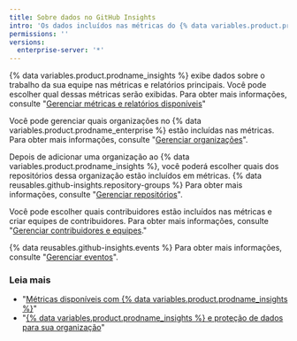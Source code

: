 ```yaml
---
title: Sobre dados no GitHub Insights
intro: 'Os dados incluídos nas métricas do {% data variables.product.prodname_insights %} são altamente personalizáveis.'
permissions: ''
versions:
  enterprise-server: '*'
---
```


{% data variables.product.prodname_insights %} exibe dados sobre o trabalho da sua equipe nas métricas e relatórios principais. Você pode escolher qual dessas métricas serão exibidas. Para obter mais informações, consulte "[Gerenciar métricas e relatórios disponíveis](/insights/installing-and-configuring-github-insights/managing-available-metrics-and-reports)"

Você pode gerenciar quais organizações no {% data variables.product.prodname_enterprise %} estão incluídas nas métricas. Para obter mais informações, consulte "[Gerenciar organizações](/insights/installing-and-configuring-github-insights/managing-organizations)".

Depois de adicionar uma organização ao {% data variables.product.prodname_insights %}, você poderá escolher quais dos repositórios dessa organização estão incluídos em métricas. {% data reusables.github-insights.repository-groups %} Para obter mais informações, consulte "[Gerenciar repositórios](/insights/installing-and-configuring-github-insights/managing-repositories)".

Você pode escolher quais contribuidores estão incluídos nas métricas e criar equipes de contribuidores. Para obter mais informações, consulte "[Gerenciar contribuidores e equipes](/insights/installing-and-configuring-github-insights/managing-contributors-and-teams)."

{% data reusables.github-insights.events %} Para obter mais informações, consulte "[Gerenciar eventos](/insights/installing-and-configuring-github-insights/managing-events)".

### Leia mais
- "[Métricas disponíveis com {% data variables.product.prodname_insights %}](/insights/exploring-your-usage-of-github-enterprise/metrics-available-with-github-insights)"
- "<a href="/github/site-policy/github-insights-and-data-protection-for-your-organization" class="dotcom-only">{% data variables.product.prodname_insights %} e proteção de dados para sua organização</a>"
